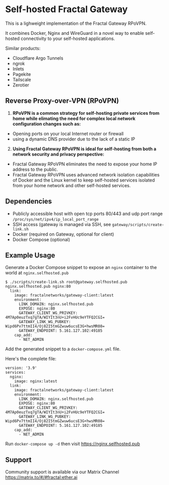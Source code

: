 # Self-hosted Fractal Gateway

This is a lighweight implementation of the Fractal Gateway RPoVPN.

It combines Docker, Nginx and WireGuard in a novel way to enable self-hosted connectivity to your self-hosted applications.

Similar products:
- Cloudflare Argo Tunnels
- ngrok
- Inlets
- Pagekite
- Tailscale
- Zerotier

## Reverse Proxy-over-VPN (RPoVPN)
1. **RPoVPN is a common strategy for self-hosting private services from home while elimating the need for complex local network configuration changes such as:**
  - Opening ports on your local Internet router or firewall
  - using a dynamic DNS provider due to the lack of a static IP

2. **Using Fractal Gateway RPoVPN is ideal for self-hosting from both a network security and privacy perspective:**
  - Fractal Gateway RPoVPN eliminates the need to expose your home IP address to the public.
  - Fractal Gateway RPoVPN uses advanced network isolation capabilities of Docker and the Linux kernel to keep self-hosted services isolated from your home network and other self-hosted services.

## Dependencies
- Publicly accessible host with open tcp ports 80/443 and udp port range `/proc/sys/net/ipv4/ip_local_port_range`
- SSH access (gateway is managed via SSH, see `gateway/scripts/create-link.sh`
- Docker (required on Gateway, optional for client)
- Docker Compose (optional)

## Example Usage
Generate a Docker Compose snippet to expose an `nginx` container to the world at `nginx.selfhosted.pub` 
```
$ ./scripts/create-link.sh root@gateway.selfhosted.pub nginx.selfhosted.pub nginx:80
  link:
    image: fractalnetworks/gateway-client:latest
    environment:
      LINK_DOMAIN: nginx.selfhosted.pub
      EXPOSE: nginx:80
      GATEWAY_CLIENT_WG_PRIVKEY: 4M7Ap0euzTxq7gTA/WIYIt3nU+i2FvHUc9eYTFQ2CGI=
      GATEWAY_LINK_WG_PUBKEY: Wipd6Pv7ttmII4/Oj82I5tmGZwuw6ucsE3G+hwsMR08=
      GATEWAY_ENDPOINT: 5.161.127.102:49185
    cap_add:
      - NET_ADMIN
```
Add the generated snippet to a `docker-compose.yml` file.

Here's the complete file:
```
version: '3.9'
services:
  nginx:
    image: nginx:latest
  link:
    image: fractalnetworks/gateway-client:latest
    environment:
      LINK_DOMAIN: nginx.selfhosted.pub
      EXPOSE: nginx:80
      GATEWAY_CLIENT_WG_PRIVKEY: 4M7Ap0euzTxq7gTA/WIYIt3nU+i2FvHUc9eYTFQ2CGI=
      GATEWAY_LINK_WG_PUBKEY: Wipd6Pv7ttmII4/Oj82I5tmGZwuw6ucsE3G+hwsMR08=
      GATEWAY_ENDPOINT: 5.161.127.102:49185
    cap_add:
      - NET_ADMIN
```
Run `docker-compose up -d` then visit https://nginx.selfhosted.pub

## Support
Community support is available via our Matrix Channel https://matrix.to/#/#fractal:ether.ai
